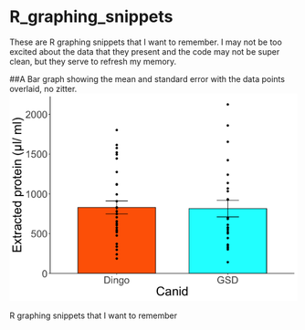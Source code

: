 # R_graphing_snippets

These are R graphing snippets that I want to remember. I may not be too excited about the data that they present and the code may not be super clean, but they serve to refresh my memory.

##A Bar graph showing the mean and standard error with the data points overlaid, no zitter.
![R_snip_1](FigS1.png)

R graphing snippets that I want to remember
